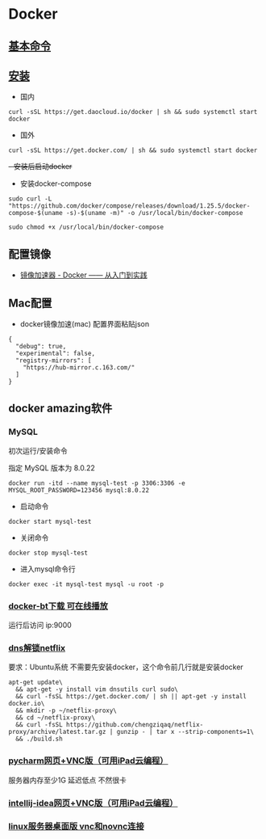 # Docker 
## [基本命令](https://github.com/chengziqaq/Docker/blob/master/docker-basic-command.md)
## [安装](https://blog.csdn.net/m0_37607365/article/details/79811086)
- 国内   
```
curl -sSL https://get.daocloud.io/docker | sh && sudo systemctl start docker
```
- 国外      
```
curl -sSL https://get.docker.com/ | sh && sudo systemctl start docker
```
~~- 安装后启动docker~~

- 安装docker-compose
```
sudo curl -L "https://github.com/docker/compose/releases/download/1.25.5/docker-compose-$(uname -s)-$(uname -m)" -o /usr/local/bin/docker-compose
```
```
sudo chmod +x /usr/local/bin/docker-compose  
```
## 配置镜像

- [镜像加速器 - Docker —— 从入门到实践](https://yeasy.gitbook.io/docker_practice/install/mirror)



## Mac配置
- docker镜像加速(mac)
配置界面粘贴json
```
{
  "debug": true,
  "experimental": false,
  "registry-mirrors": [
    "https://hub-mirror.c.163.com/"
  ]
}  
```
## docker amazing软件
### MySQL
初次运行/安装命令

指定 MySQL 版本为 8.0.22
```shell
docker run -itd --name mysql-test -p 3306:3306 -e MYSQL_ROOT_PASSWORD=123456 mysql:8.0.22
```

- 启动命令
```
docker start mysql-test
```
- 关闭命令
```
docker stop mysql-test
```
- 进入mysql命令行
```
docker exec -it mysql-test mysql -u root -p
```
### [docker-bt下载 可在线播放](https://github.com/asapach/peerflix-server/blob/master/Docker.md)
运行后访问 ip:9000
### [dns解锁netflix](https://github.com/chengziqaq/netflix-proxy)
要求：Ubuntu系统 不需要先安装docker，这个命令前几行就是安装docker
```docker
apt-get update\
  && apt-get -y install vim dnsutils curl sudo\
  && curl -fsSL https://get.docker.com/ | sh || apt-get -y install docker.io\
  && mkdir -p ~/netflix-proxy\
  && cd ~/netflix-proxy\
  && curl -fsSL https://github.com/chengziqaq/netflix-proxy/archive/latest.tar.gz | gunzip - | tar x --strip-components=1\
  && ./build.sh
```
### [pycharm网页+VNC版（可用iPad云编程）](https://hub.docker.com/r/binhex/arch-pycharm/)
服务器内存至少1G 延迟低点 不然很卡 
### [intellij-idea网页+VNC版（可用iPad云编程）](https://hub.docker.com/r/binhex/arch-intellij)
### [linux服务器桌面版 vnc和novnc连接](https://github.com/fcwu/docker-ubuntu-vnc-desktop)













